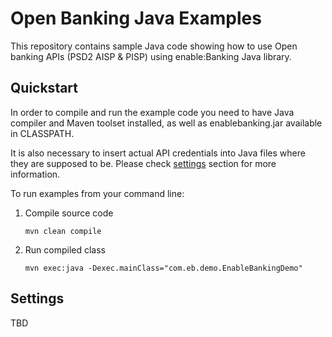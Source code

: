 # Open Banking Java Examples

This repository contains sample Java code showing how to use Open banking APIs (PSD2 AISP &amp; PISP) using enable:Banking Java library.

## Quickstart

In order to compile and run the example code you need to have Java compiler and Maven toolset installed, as well as enablebanking.jar available in CLASSPATH.

It is also necessary to insert actual API credentials into Java files where they are supposed to be. Please check [settings](#settings) section for more information.

To run examples from your command line:

1. Compile source code

   ```
   mvn clean compile
   ```

2. Run compiled class

   ```
   mvn exec:java -Dexec.mainClass="com.eb.demo.EnableBankingDemo"
   ```

## Settings

TBD
